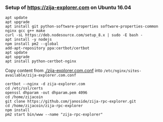### Setup of https://zija-explorer.com on Ubuntu 16.04

    apt update
    apt upgrade
    apt install git python-software-properties software-properties-common nginx gcc g++ make
    curl -sL https://deb.nodesource.com/setup_8.x | sudo -E bash -
    apt install -y nodejs
    npm install pm2 --global
    add-apt-repository ppa:certbot/certbot
    apt update
    apt upgrade
    apt install python-certbot-nginx
    
Copy content from [./zija-explorer.com.conf](./zija-explorer.com.conf) into `/etc/nginx/sites-available/zija-explorer.com.conf`

    certbot --nginx -d zija-explorer.com
    cd /etc/ssl/certs
    openssl dhparam -out dhparam.pem 4096
    cd /home/zijacoin
    git clone https://github.com/janoside/zija-rpc-explorer.git
    cd /home/zijacoin/zija-rpc-explorer
    npm install
    pm2 start bin/www --name "zija-rpc-explorer"
